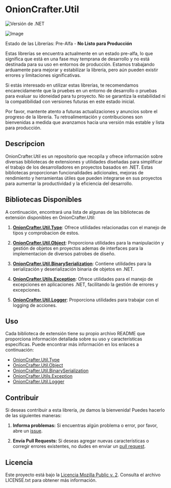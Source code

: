 # OnionCrafter.Util

![Versión de .NET](https://img.shields.io/badge/.NET-7.0-brightgreen)

![Image](https://user-images.githubusercontent.com/102709670/265237594-dcddcbba-9c64-49b2-ae07-27c2515d19e4.png)

Estado de las Librerías: Pre-Alfa - **No Listo para Producción**

Estas librerías se encuentra actualmente en un estado pre-alfa, lo que significa que está en una fase muy temprana de desarrollo y no está destinada para su uso en entornos de producción. Estamos trabajando arduamente para mejorar y estabilizar la librería, pero aún pueden existir errores y limitaciones significativas.

Si estás interesado en utilizar estas librerías, te recomendamos encarecidamente que la pruebes en un entorno de desarrollo o pruebas para evaluar su idoneidad para tu proyecto. No se garantiza la estabilidad ni la compatibilidad con versiones futuras en este estado inicial.

Por favor, mantente atento a futuras actualizaciones y anuncios sobre el progreso de la librería. Tu retroalimentación y contribuciones son bienvenidas a medida que avanzamos hacia una versión más estable y lista para producción.

## Descripcion
OnionCrafter.Util es un repositorio que recopila y ofrece información sobre diversas bibliotecas de extensiones y utilidades diseñadas para simplificar el trabajo de los desarrolladores en proyectos basados en .NET. Estas bibliotecas proporcionan funcionalidades adicionales, mejoras de rendimiento y herramientas útiles que pueden integrarse en sus proyectos para aumentar la productividad y la eficiencia del desarrollo.

## Bibliotecas Disponibles

A continuación, encontrará una lista de algunas de las bibliotecas de extensión disponibles en OnionCrafter.Util:

1. **[OnionCrafter.Util.Type](https://github.com/Dtopiast/OnionCrafter.Util.Type)**: Ofrece utilidades relacionadas con el manejo de tipos y comprobacion de estos.

2. **[OnionCrafter.Util.Object](https://github.com/Dtopiast/OnionCrafter.Util.Object)**: Proporciona utilidades para la manipulación y gestión de objetos en proyectos ademas de interfaces para la implementacion de diversos patrobes de diseño.

3. **[OnionCrafter.Util.BinarySerialization](https://github.com/Dtopiast/OnionCrafter.Util.BinarySerialization)**: Contiene utilidades para la serialización y deserialización binaria de objetos en .NET.

4. **[OnionCrafter.Utils.Exception](https://github.com/Dtopiast/OnionCrafter.Utils.Exception)**: Ofrece utilidades para el manejo de excepciones en aplicaciones .NET, facilitando la gestión de errores y excepciones.

5. **[OnionCrafter.Util.Logger](https://github.com/Dtopiast/OnionCrafter.Util.Logger)**: Proporciona utilidades para trabajar con el logging de acciones.

## Uso

Cada biblioteca de extensión tiene su propio archivo README que proporciona información detallada sobre su uso y características específicas. Puede encontrar más información en los enlaces a continuación:

- [OnionCrafter.Util.Type](https://github.com/Dtopiast/OnionCrafter.Util.Type)
- [OnionCrafter.Util.Object](https://github.com/Dtopiast/OnionCrafter.Util.Object)
- [OnionCrafter.Util.BinarySerialization](https://github.com/Dtopiast/OnionCrafter.Util.BinarySerialization)
- [OnionCrafter.Utils.Exception](https://github.com/Dtopiast/OnionCrafter.Utils.Exception)
- [OnionCrafter.Util.Logger](https://github.com/Dtopiast/OnionCrafter.Util.Logger) 

## Contribuir

Si deseas contribuir a esta librería, ¡te damos la bienvenida! Puedes hacerlo de las siguientes maneras:

1. **Informa problemas:** Si encuentras algún problema o error, por favor, abre un [issue](https://github.com/dtopiast/OnionCrafter.Util/issues).

2. **Envía Pull Requests:** Si deseas agregar nuevas características o corregir errores existentes, no dudes en enviar un [pull request](https://github.com/dtopiast/OnionCrafter.Util/pulls).

## Licencia

Este proyecto está bajo la [Licencia Mozilla Public v. 2](LICENSE). Consulta el archivo LICENSE.txt para obtener más información.
